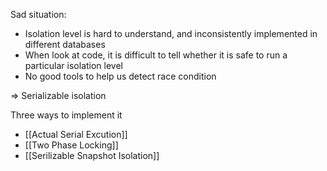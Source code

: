Sad situation:
- Isolation level is hard to understand, and inconsistently implemented in different databases
- When look at code, it is difficult to tell whether it is safe to run a particular isolation level
- No good tools to help us detect race condition

=> Serializable isolation

Three ways to implement it

- [[Actual Serial Excution]]
- [[Two Phase Locking]]
- [[Serilizable Snapshot Isolation]]